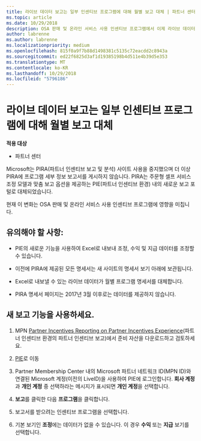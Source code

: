 ```yaml
---
title: 라이브 데이터 보고는 일부 인센티브 프로그램에 대해 월별 보고 대체 | 파트너 센터
ms.topic: article
ms.date: 10/29/2018
description: OSA 판매 및 온라인 서비스 사용 인센티브 프로그램에서 이제 라이브 데이터 보고를 받을 수 있습니다.
author: labrenne
ms.author: labrenne
ms.localizationpriority: medium
ms.openlocfilehash: 815f0a9f7b88d1498381c5135c72eacdd2c8943a
ms.sourcegitcommit: ed22f6825d3af1d19385198b4d511e4b39d5e353
ms.translationtype: MT
ms.contentlocale: ko-KR
ms.lasthandoff: 10/29/2018
ms.locfileid: "5796186"
---
```

# <a name="live-data-reporting-replaces-monthly-reporting-for-some-incentives-programs"></a>라이브 데이터 보고는 일부 인센티브 프로그램에 대해 월별 보고 대체

**적용 대상**

-  파트너 센터

Microsoft는 PIRA(파트너 인센티브 보고 및 분석) 사이트 사용을 중지했으며 더 이상 PIRA에 프로그램 세부 정보 보고서를 게시하지 않습니다. PIRA는 주문형 셀프 서비스 조정 모델과 맞춤 보고 옵션을 제공하는 PIE(파트너 인센티브 환경) 내의 새로운 보고 포털로 대체되었습니다. 

현재 이 변화는 OSA 판매 및 온라인 서비스 사용 인센티브 프로그램에 영향을 미칩니다.

## <a name="things-to-remember"></a>유의해야 할 사항: 

- PIE의 새로운 기능을 사용하여 Excel로 내보내 조정, 수익 및 지급 데이터를 조정할 수 있습니다.

- 이전에 PIRA에 제공된 모든 명세서는 새 사이트의 명세서 보기 아래에 보관됩니다. 

- Excel로 내보낼 수 있는 라이브 데이터가 월별 프로그램 명세서를 대체합니다.

- PIRA 명세서 페이지는 2017년 3월 이후로는 데이터를 제공하지 않습니다.
 
## <a name="start-using-the-new-reporting-functionality"></a>새 보고 기능을 사용하세요. 

1. MPN [Partner Incentives Reporting on Partner Incentives Experience](http://aka.ms/osareadiness )(파트너 인센티브 환경의 파트너 인센티브 보고)에서 준비 자산을 다운로드하고 검토하세요.

2. [PIE](https://partnerincentives.microsoft.com/)로 이동

3. Partner Membership Center 내의 Microsoft 파트너 네트워크 ID(MPN ID)와 연결된 Microsoft 계정(이전의 LiveID)을 사용하여 PIE에 로그인합니다. **회사 계정**과 **개인 계정** 중 선택하라는 메시지가 표시되면 **개인 계정**을 선택합니다.

4. **보고**를 클릭한 다음 **프로그램**을 클릭합니다. 

5. 보고서를 받으려는 인센티브 프로그램을 선택합니다. 

6. 기본 보기인 **조정**에는 데이터가 없을 수 있습니다.  이 경우 **수익** 또는 **지급** 보기를 선택합니다.


 

 



